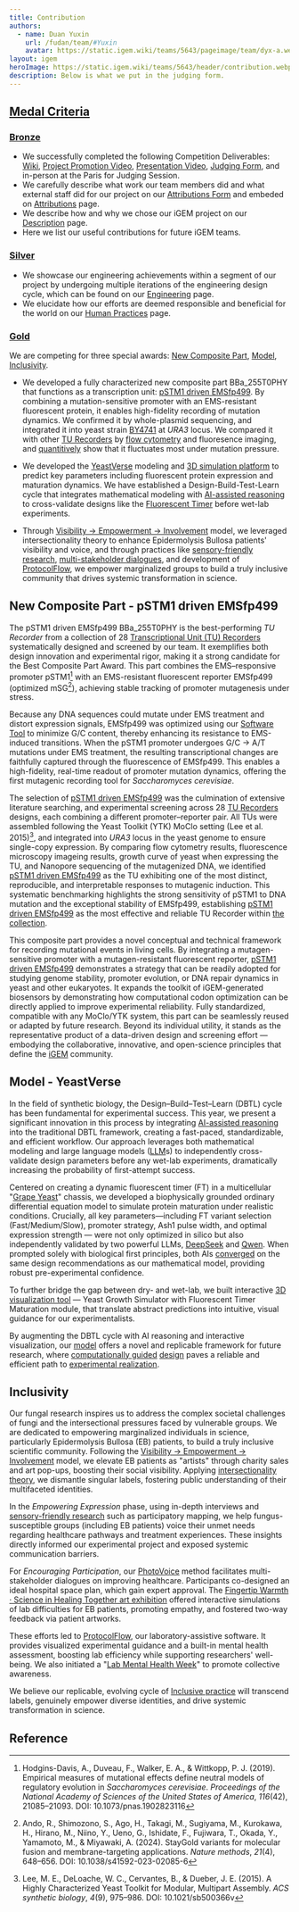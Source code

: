 ```yaml
---
title: Contribution
authors:
  - name: Duan Yuxin
    url: /fudan/team/#Yuxin
    avatar: https://static.igem.wiki/teams/5643/pageimage/team/dyx-a.webp
layout: igem
heroImage: https://static.igem.wiki/teams/5643/header/contribution.webp
description: Below is what we put in the judging form.
---
```


## [Medal Criteria](/contribution/#medal-criteria)

### [Bronze](/contribution/#bronze)

- We successfully completed the following Competition Deliverables: [Wiki](https://2025.igem.wiki/fudan/), [Project Promotion Video](/promotion-video/), [Presentation Video](https://teams.igem.org/5643/project-presentation), [Judging Form](https://teams.igem.org/5643/judging), and in-person at the Paris for Judging Session.
- We carefully describe what work our team members did and what external staff did for our project on our [Attributions Form](https://teams.igem.org/5643/attributions) and embeded on [Attributions](/attributions/) page.
- We describe how and why we chose our iGEM project on our [Description](/description/) page.
- Here we list our useful contributions for future iGEM teams.

### [Silver](/contribution/#silver)

- We showcase our engineering achievements within a segment of our project by undergoing multiple iterations of the engineering design cycle, which can be found on our [Engineering](/engineering/) page.
- We elucidate how our efforts are deemed responsible and beneficial for the world on our [Human Practices](/human-practices/) page.

### [Gold](/contribution/#gold)

We are competing for three special awards: [New Composite Part](https://registry.igem.org/parts/bba-255t0phy), [Model](/model/), [Inclusivity](/inclusivity/).

- We developed a fully characterized new composite part BBa_255T0PHY that functions as a transcription unit: [pSTM1 driven EMSfp499](/part-collection/#collection-2-tu-recorders-using-ems-insensitive-fluorescent-protein). By combining a mutation-sensitive promoter with an EMS-resistant fluorescent protein, it enables high-fidelity recording of mutation dynamics. We confirmed it by whole-plasmid sequencing, and integrated it into yeast strain [BY4741](https://www.yeastgenome.org/strain/by4741) at *URA3* locus. We compared it with other [TU Recorders](https://registry.igem.org/collections/6594370b-999e-4d9c-a3ea-7c1b83e12a30) by [flow cytometry](/experiments/#flow-cytometry-of-single-cell-yeast) and fluoresence imaging, and [quantitively](https://gitlab.igem.org/2025/fudan/-/tree/main/measurement/cytoflex?ref_type=heads) show that it fluctuates most under mutation pressure.

- We developed the [YeastVerse](/model/) modeling and [3D simulation platform](/model/#visualization) to predict key parameters including fluorescent protein expression and maturation dynamics. We have established a Design-Build-Test-Learn cycle that integrates mathematical modeling with [AI-assisted reasoning](/model/#ai-aided-validation-of-model-predictions) to cross-validate designs like the [Fluorescent Timer](/part-collection/#fluorescent-timer) before wet-lab experiments.

- Through [Visibility &rarr; Empowerment &rarr; Involvement](/inclusivity/#our-visibility-%E2%86%92-empowerment-%E2%86%92-involvement-model) model, we leveraged intersectionality theory to enhance Epidermolysis Bullosa patients' visibility and voice, and through practices like [sensory-friendly research](/inclusivity/#sensory-friendly-research-design), [multi-stakeholder dialogues](/inclusivity/#encouraging-participation-let-the-vulnerable-dialogue-with-researchers), and development of [ProtocolFlow](https://protocolflow-290e68.igem.wiki/), we empower marginalized groups to build a truly inclusive community that drives systemic transformation in science.

## New Composite Part - pSTM1 driven EMSfp499

The pSTM1 driven EMSfp499 BBa_255T0PHY is the best-performing *TU Recorder* from a collection of 28 [Transcriptional Unit (TU) Recorders](https://registry.igem.org/collections/6594370b-999e-4d9c-a3ea-7c1b83e12a30) systematically designed and screened by our team. It exemplifies both design innovation and experimental rigor, making it a strong candidate for the Best Composite Part Award. This part combines the EMS–responsive promoter pSTM1[^1] with an EMS-resistant fluorescent reporter EMSfp499 (optimized mSG[^9]), achieving stable tracking of promoter mutagenesis under stress. 

Because any DNA sequences could mutate under EMS treatment and distort expression signals, EMSfp499 was optimized using our [Software Tool](/software) to minimize G/C content, thereby enhancing its resistance to EMS-induced transitions. When the pSTM1 promoter undergoes G/C &rarr; A/T mutations under EMS treatment, the resulting transcriptional changes are faithfully captured through the fluorescence of EMSfp499. This enables a high-fidelity, real-time readout of promoter mutation dynamics, offering the first mutagenic recording tool for *Saccharomyces cerevisiae*.

The selection of [pSTM1 driven EMSfp499](https://registry.igem.org/parts/bba-255t0phy) was the culmination of extensive literature searching, and experimental screening across 28 [TU Recorders](https://registry.igem.org/collections/6594370b-999e-4d9c-a3ea-7c1b83e12a30) designs, each combining a different promoter–reporter pair. All TUs were assembled following the Yeast Toolkit (YTK) MoClo setting (Lee et al. 2015)[^2], and integrated into *URA3* locus in the yeast genome to ensure single-copy expression. By comparing flow cytometry results, fluorescence microscopy imageing results, growth curve of yeast when expressing the TU, and Nanopore sequencing of the mutagenized DNA, we identified [pSTM1 driven EMSfp499](https://registry.igem.org/parts/bba-255t0phy) as the TU exhibiting one of the most distinct, reproducible, and interpretable responses to mutagenic induction. This systematic benchmarking highlights the strong sensitivity of pSTM1 to DNA mutation and the exceptional stability of EMSfp499, establishing [pSTM1 driven EMSfp499](https://registry.igem.org/parts/bba-255t0phy) as the most effective and reliable TU Recorder within [the collection](https://registry.igem.org/collections/6594370b-999e-4d9c-a3ea-7c1b83e12a30).

This composite part provides a novel conceptual and technical framework for recording mutational events in living cells. By integrating a mutagen-sensitive promoter with a mutagen-resistant fluorescent reporter, [pSTM1 driven EMSfp499](https://registry.igem.org/parts/bba-255t0phy) demonstrates a strategy that can be readily adopted for studying genome stability, promoter evolution, or DNA repair dynamics in yeast and other eukaryotes. It expands the toolkit of iGEM-generated biosensors by demonstrating how computational codon optimization can be directly applied to improve experimental reliability. Fully standardized, compatible with any MoClo/YTK system, this part can be seamlessly reused or adapted by future research. Beyond its individual utility, it stands as the representative product of a data-driven design and screening effort — embodying the collaborative, innovative, and open-science principles that define the [iGEM](https://igem.org/) community.

## Model - YeastVerse

In the field of synthetic biology, the Design–Build–Test–Learn (DBTL) cycle has been fundamental for experimental success. This year, we present a significant innovation in this process by integrating [AI-assisted reasoning](/model/#ai-aided-validation-of-model-predictions) into the traditional DBTL framework, creating a fast-paced, standardizable, and efficient workflow. Our approach leverages both mathematical modeling and large language models ([LLM](https://en.wikipedia.org/wiki/Large_language_model)s) to independently cross-validate design parameters before any wet-lab experiments, dramatically increasing the probability of first-attempt success.

Centered on creating a dynamic fluorescent timer (FT) in a multicellular "[Grape Yeast](https://2025.igem.wiki/fudan/description.html)" chassis, we developed a biophysically grounded ordinary differential equation model to simulate protein maturation under realistic conditions. Crucially, all key parameters—including FT variant selection (Fast/Medium/Slow), promoter strategy, Ash1 pulse width, and optimal expression strength — were not only optimized in silico but also independently validated by two powerful LLMs, [DeepSeek](https://huggingface.co/deepseek-ai) and [Qwen](https://huggingface.co/Qwen). When prompted solely with biological first principles, both AIs [converged](/model/#ai-aided-validation-of-model-predictions) on the same design recommendations as our mathematical model, providing robust pre-experimental confidence.

To further bridge the gap between dry- and wet-lab, we built interactive [3D visualization tool](/model/#visualization-modules) — Yeast Growth Simulator with Fluorescent Timer Maturation module, that translate abstract predictions into intuitive, visual guidance for our experimentalists.

By augmenting the DBTL cycle with AI reasoning and interactive visualization, our [model](/model/) offers a novel and replicable framework for future research, where [computationally guided](/model/) [design](/design/) paves a reliable and efficient path to [experimental realization](/results/).

## Inclusivity

Our fungal research inspires us to address the complex societal challenges of fungi and the intersectional pressures faced by vulnerable groups. We are dedicated to empowering marginalized individuals in science, particularly Epidermolysis Bullosa (EB) patients, to build a truly inclusive scientific community. Following the [Visibility &rarr; Empowerment &rarr; Involvement](/inclusivity/#our-visibility-%E2%86%92-empowerment-%E2%86%92-involvement-model) model, we elevate EB patients as "artists" through charity sales and art pop-ups, boosting their social visibility. Applying [intersectionality theory](/inclusivity/#improving-our-theoretical-framework-intersectionality), we dismantle singular labels, fostering public understanding of their multifaceted identities.

In the *Empowering Expression* phase, using in-depth interviews and [sensory-friendly research](/inclusivity/#sensory-friendly-research-design) such as participatory mapping, we help fungus-susceptible groups (including EB patients) voice their unmet needs regarding healthcare pathways and treatment experiences. These insights directly informed our experimental project and exposed systemic communication barriers.

For *Encouraging Participation*, our [PhotoVoice](/inclusivity/#facilitating-dialogue-photovoice) method facilitates multi-stakeholder dialogues on improving healthcare. Participants co-designed an ideal hospital space plan, which gain expert approval. The [Fingertip Warmth &middot; Science in Healing Together art exhibition](/inclusivity/#co-creation-in-action-the-art-experience-exhibition) offered interactive simulations of lab difficulties for EB patients, promoting empathy, and fostered two-way feedback via patient artworks.

These efforts led to [ProtocolFlow](https://protocolflow-290e68.igem.wiki/), our laboratory-assistive software. It provides visualized experimental guidance and a built-in mental health assessment, boosting lab efficiency while supporting researchers' well-being. We also initiated a "[Lab Mental Health Week](/inclusivity/#_4-2-lab-mental-health-week-check-in-campaign)" to promote collective awareness.

We believe our replicable, evolving cycle of [Inclusive practice](/inclusivity/) will transcend labels, genuinely empower diverse identities, and drive systemic transformation in science.


## Reference

[^1]: Hodgins-Davis, A., Duveau, F., Walker, E. A., & Wittkopp, P. J. (2019). Empirical measures of mutational effects define neutral models of regulatory evolution in *Saccharomyces cerevisiae*. *Proceedings of the National Academy of Sciences of the United States of America*, *116*(42), 21085–21093. DOI: 10.1073/pnas.1902823116
[^2]: Lee, M. E., DeLoache, W. C., Cervantes, B., & Dueber, J. E. (2015). A Highly Characterized Yeast Toolkit for Modular, Multipart Assembly. *ACS synthetic biology*, *4*(9), 975–986. DOI: 10.1021/sb500366v
[^9]: Ando, R., Shimozono, S., Ago, H., Takagi, M., Sugiyama, M., Kurokawa, H., Hirano, M., Niino, Y., Ueno, G., Ishidate, F., Fujiwara, T., Okada, Y., Yamamoto, M., & Miyawaki, A. (2024). StayGold variants for molecular fusion and membrane-targeting applications. *Nature methods*, *21*(4), 648–656. DOI: 10.1038/s41592-023-02085-6

